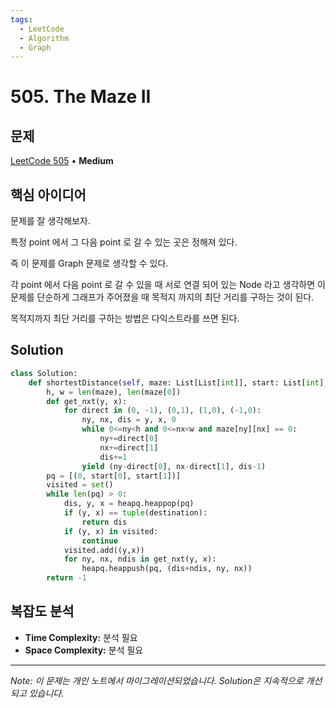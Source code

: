 ```yaml
---
tags:
  - LeetCode
  - Algorithm
  - Graph
---
```


# 505. The Maze II

## 문제

[LeetCode 505](https://leetcode.com/problems/the-maze-ii/) • **Medium**

## 핵심 아이디어

문제를 잘 생각해보자.

특정 point 에서 그 다음 point 로 갈 수 있는 곳은 정해져 있다.

즉 이 문제를 Graph 문제로 생각할 수 있다.

각 point 에서 다음 point 로 갈 수 있을 때 서로 연결 되어 있는 Node 라고 생각하면 이 문제를 단순하게 그래프가 주어졌을 때 목적지 까지의 최단 거리를 구하는 것이 된다.

목적지까지 최단 거리를 구하는 방법은 다익스트라를 쓰면 된다.

## Solution

```python
class Solution:
    def shortestDistance(self, maze: List[List[int]], start: List[int], destination: List[int]) -> int:
        h, w = len(maze), len(maze[0])
        def get_nxt(y, x):
            for direct in (0, -1), (0,1), (1,0), (-1,0):
                ny, nx, dis = y, x, 0
                while 0<=ny<h and 0<=nx<w and maze[ny][nx] == 0:
                    ny+=direct[0]
                    nx+=direct[1]
                    dis+=1
                yield (ny-direct[0], nx-direct[1], dis-1)
        pq = [(0, start[0], start[1])]
        visited = set()
        while len(pq) > 0:
            dis, y, x = heapq.heappop(pq)
            if (y, x) == tuple(destination):
                return dis
            if (y, x) in visited:
                continue
            visited.add((y,x))
            for ny, nx, ndis in get_nxt(y, x):
                heapq.heappush(pq, (dis+ndis, ny, nx))
        return -1
```

## 복잡도 분석

- **Time Complexity:** 분석 필요
- **Space Complexity:** 분석 필요

---

*Note: 이 문제는 개인 노트에서 마이그레이션되었습니다. Solution은 지속적으로 개선되고 있습니다.*

